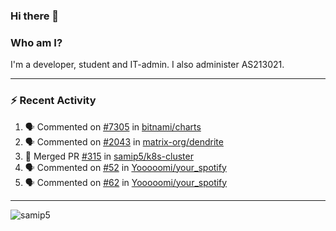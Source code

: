### Hi there 👋

### Who am I?
I'm a developer, student and IT-admin. I also administer AS213021.

---
### :zap: Recent Activity
<!--START_SECTION:activity-->
1. 🗣 Commented on [#7305](https://github.com/bitnami/charts/issues/7305) in [bitnami/charts](https://github.com/bitnami/charts)
2. 🗣 Commented on [#2043](https://github.com/matrix-org/dendrite/issues/2043) in [matrix-org/dendrite](https://github.com/matrix-org/dendrite)
3. 🎉 Merged PR [#315](https://github.com/samip5/k8s-cluster/pull/315) in [samip5/k8s-cluster](https://github.com/samip5/k8s-cluster)
4. 🗣 Commented on [#52](https://github.com/Yooooomi/your_spotify/issues/52) in [Yooooomi/your_spotify](https://github.com/Yooooomi/your_spotify)
5. 🗣 Commented on [#62](https://github.com/Yooooomi/your_spotify/issues/62) in [Yooooomi/your_spotify](https://github.com/Yooooomi/your_spotify)
<!--END_SECTION:activity-->
---

<img align="center" src="https://github-readme-stats.vercel.app/api?username=samip5&show_icons=true" alt="samip5" />
